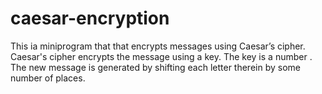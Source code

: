 # caesar-encryption
This ia miniprogram that  that encrypts messages using Caesar’s cipher. Caesar's cipher encrypts the message using a key. The key is a number . The new message is generated  by shifting each letter therein by some number of places.
